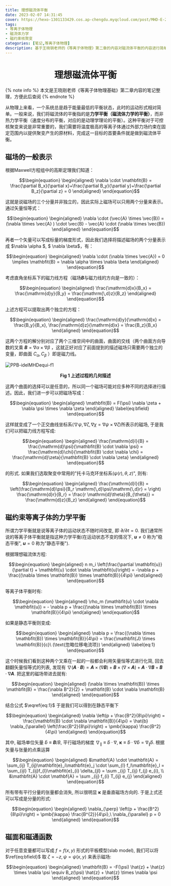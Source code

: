 ```yaml
---
title: 理想磁流体平衡
date: 2023-02-07 14:31:45
cover: https://hexo-1301133429.cos.ap-chengdu.myqcloud.com/post/MHD-E-20221013234420.png
tags:
- 等离子体物理
- 磁流体力学
- 磁约束核聚变
categories: [笔记,等离子体物理]
description: 基于王晓钢老师的《等离子体物理》第二章的内容对磁流体平衡的内容进行简单介绍
---
```


<center><h1>理想磁流体平衡</h1></center>

{% note info %}
本文是王晓刚老师《等离子体物理基础》第二章内容的笔记整理，方便此后查阅
{% endnote %}

从物理上来看，一个系统总是趋于能量最低的平衡状态，此时的运动形式相对简单。一般来说，我们将磁流体的平衡指的是**力学平衡（磁流体力学的平衡）**，而非热力学平衡（速度分布的平衡，对应的是动理学理论的平衡）。这种平衡对于可控核聚变来说是非常重要的，我们需要将温度极高的等离子体通过外部力场约束在固定范围内以提供聚变产生的原材料，完成这一目标的首要条件就是做到磁流体平衡。

## 磁场的一般表示

根据Maxwell方程组中的高斯定理我们知道：

$$\begin{equation}
    \begin{aligned}
        \nabla \cdot \mathbfit{B} = \frac{\partial B_x}{\partial x}+\frac{\partial B_y}{\partial y}+\frac{\partial B_z}{\partial z} = 0
    \end{aligned}
\end{equation}$$

这就是说磁场的三个分量并非独立的，因此实际上磁场可以只用两个分量来表示。通过矢量恒等式：

$$\begin{equation}
    \begin{aligned}
        \nabla \cdot (\vec{A} \times \vec{B}) = (\nabla \times \vec{A} ) \cdot \vec{B} - \vec{A} \cdot (\nabla \times \vec{B})
    \end{aligned}
\end{equation}$$

再者一个矢量可以写成标量的梯度形式，因此我们选择将描述磁场的两个分量表示成 $\nabla \alpha $, $ \nabla \beta$，有：

$$\begin{equation}
    \begin{aligned}
        \nabla \cdot (\nabla \times \vec{A}) = 0 \implies \mathbfit{B} = \nabla \alpha \times \nabla \beta
    \end{aligned}
\end{equation}$$

考虑直角坐标系下的磁力线方程（磁场$\mathbfit{B}$与磁力线的方向是一致的）：

$$\begin{equation}
    \begin{aligned}
        \frac{\mathrm{d}x}{B_x} = \frac{\mathrm{d}y}{B_y} = \frac{\mathrm{\,d}z}{B_z}
    \end{aligned}
\end{equation}$$

上述方程可以提取出两个独立的方程：

$$\begin{equation}
    \begin{aligned}
        \frac{\mathrm{d}y}{\mathrm{d}x} = \frac{B_y}{B_x}, \frac{\mathrm{d}z}{\mathrm{d}x} = \frac{B_z}{B_x}
    \end{aligned}
\end{equation}$$

这两个方程的解分别对应了两个三维空间中的曲面，曲面的交线（两个曲面方向导数的叉乘 $\mathbfit{B} = \nabla \alpha \times \nabla \beta$ ，这就正好对应了前面提到的描述磁场只需要两个独立的变量，即曲面 $C_{\alpha}, C_{\beta}$ ）即是磁力线。

![PPB-idelMHDequi-f1](https://hexo-1301133429.cos.ap-chengdu.myqcloud.com/post/PPB-idelMHDequi-EBC5A2913971E69F7D1376D20F6F7EF4.jpg)

<center id='f1'><span style='font-weight:bold'>Fig 1 上述过程的几何描述</span></center>

这两个曲面的选择可以是任意的，所以同一个磁场可能对应多种不同的选择进行描述。因此，我们进一步可以把磁场写成：

$$\begin{equation}
    \begin{aligned}
        \mathbfit{B} = F(\psi) \nabla \zeta + \nabla \psi \times \nabla \zeta
    \end{aligned}
    \label{eq:bfield}
\end{equation}$$

这样就变成了一个正交曲线坐标系($\nabla \psi, \nabla \zeta, \nabla \chi = \nabla \psi \times \nabla \zeta$)所表示的磁场, 于是我们可以把磁力线方程写成:

$$\begin{equation}
    \begin{aligned}
        \frac{\mathrm{d}l}{B} = \frac{\mathrm{d}\psi}{\mathbfit{B} \cdot \nabla \psi} = \frac{\mathrm{d}\chi}{\mathbfit{B} \cdot \nabla \chi} = \frac{\mathrm{d}\zeta}{\mathbfit{B} \cdot \nabla \zeta}
    \end{aligned}
\end{equation}$$

的形式. 如果我们选取聚变中常用的"托卡马克环坐标系($\psi(r), \theta, z$)", 则有:

$$\begin{equation}
    \begin{aligned}
        \frac{\mathrm{d}l}{B}  = \left(\frac{\mathrm{d}\psi}{B_r \mathrm{\,d}\psi/\mathrm{\,d}r} = \right) \frac{\mathrm{d}r}{B_r} = \frac{r \mathrm{d}\theta}{B_{\theta}} = \frac{\mathrm{d}z}{B_z}
    \end{aligned}
\end{equation}$$

## 磁约束等离子体的力学平衡

所谓力学平衡就是说等离子体的运动状态不随时间改变, 即 $\partial/\partial t = 0$. 我们通常所说的等离子体平衡就是指这种力学平衡(在运动状态不变的情况下, $\mathbfit{u} \not = 0$ 称为"稳态平衡", $\mathbfit{u} = 0$ 称为"静态平衡").

根据理想磁流体方程:

$$\begin{equation}
    \begin{aligned}
        n m_i \left(\frac{\partial \mathbfit{u}}{\partial t} + \mathbfit{u} \cdot \nabla \mathbfit{u}\right) = -\nabla p + \frac{(\nabla \times \mathbfit{B}) \times \mathbfit{B}}{4\pi}
    \end{aligned}
\end{equation}$$

等离子体平衡时有:

$$\begin{equation}
    \begin{aligned}
        \rho_m (\mathbfit{u} \cdot \nabla \mathbfit{u}) = - \nabla p + \frac{(\nabla \times \mathbfit{B}) \times \mathbfit{B}}{4\pi}
    \end{aligned}
\end{equation}$$

如果是静态平衡则变成:

$$\begin{equation}
    \begin{aligned}
        \nabla p = \frac{(\nabla \times \mathbfit{B}) \times \mathbfit{B}}{4\pi} = \frac{\mathbfit{J} \times \mathbfit{B}}{c}\ (\text{忽略位移电流项})
    \end{aligned}
    \label{eq:1}
\end{equation}$$

这个时候我们看到这种两个叉乘在一起的一般都会利用矢量恒等式进行化简, 回去翻翻矢量恒等式的列表, 发现有 $\nabla (\mathbfit{A} \cdot \mathbfit{B}) = \mathbfit{A} \times (\nabla \mathbfit{B}) + \mathbfit{B} \times (\nabla \times \mathbfit{A}) + \mathbfit{A} \cdot \nabla \mathbfit{B} + \mathbfit{B} \cdot \nabla \mathbfit{A}$. 把这里的磁场带进去就有:

$$\begin{equation}
    \begin{aligned}
        (\nabla \times \mathbfit{B}) \times \mathbfit{B} = \frac{\nabla B^2}{2} + \mathbfit{B} \cdot \nabla \mathbfit{B}
    \end{aligned}
\end{equation}$$

结合公式 $\eqref{eq:1}$ 于是我们可以得到在静态平衡下

$$\begin{equation}
    \begin{aligned}
        \nabla \left(p + \frac{B^2}{8\pi}\right) = \frac{\mathbfit{B} \cdot \nabla \mathbfit{B}}{4\pi} = \hat{b} \nabla_{\parallel} \left(\frac{B^2}{8\pi}\right) + \pmb{\kappa} \frac{B^2}{4\pi}
    \end{aligned}
\end{equation}$$

其中, 磁场单位矢量 $\hat{b} \equiv \mathbfit{B}/B$, 平行磁场的梯度 $\nabla_{\parallel} \equiv \hat{b} \cdot \nabla$, $\pmb{\kappa} \equiv \hat{b} \cdot \nabla \hat{b} = \nabla_{\parallel} \hat{b}$. 根据矢量与张量的点乘运算

$$\begin{equation}
    \begin{aligned}
        &\mathbf{A} \cdot \mathbfit{A} = \sum_{ij} T_{ij}\mathbfit{e}_i\mathbfit{e}_j \cdot \sum_{l} f_l\mathbfit{e}_l = \sum_{ijl} T_{ij}f_{l}\mathbfit{e}_{i} \delta_{jl} = \sum _{ij} T_{ij} f_{j} e_{i}, \\
        &\mathbfit{A} \cdot \mathbf{A} = \sum _{ij} f_{i} T_{ij} e_{j}
    \end{aligned}
\end{equation}$$

所有带有平行分量的张量都会消失, 所以很明显 $\pmb{\kappa}$ 是垂直磁场方向的. 于是上式还可以写成是分量的形式:

$$\begin{equation}
    \begin{aligned}
        \nabla_{\perp} \left(p + \frac{B^2}{8\pi}\right) = \pmb{\kappa} \frac{B^{2}}{4\pi},\ \nabla_{\parallel} p = 0
    \end{aligned}
\end{equation}$$

## 磁面和磁通函数

对于任意变量都可以写成 $f = f(x,y)$ 形式的平板模型(slab model), 我们可以将 $\ref{eq:bfield}$ 取 $\zeta = -z, \psi = \psi(x,y)$ 来表示磁场:

$$\begin{equation}
    \begin{aligned}
        \mathbfit{B} = -F(\psi) \hat{z} + \hat{z} \times \nabla \psi \equiv B_z(\psi) \hat{z} + \hat{z} \times \nabla \psi
    \end{aligned}
\end{equation}$$